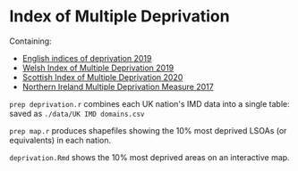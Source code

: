 # Index of Multiple Deprivation

Containing:

- [English indices of deprivation 2019](https://www.gov.uk/government/statistics/english-indices-of-deprivation-2019)
- [Welsh Index of Multiple Deprivation 2019](https://statswales.gov.wales/Catalogue/Community-Safety-and-Social-Inclusion/Welsh-Index-of-Multiple-Deprivation/WIMD-2019)
- [Scottish Index of Multiple Deprivation 2020](https://www.gov.scot/collections/scottish-index-of-multiple-deprivation-2020)
- [Northern Ireland Multiple Deprivation Measure 2017](https://www.nisra.gov.uk/statistics/deprivation/northern-ireland-multiple-deprivation-measure-2017-nimdm2017)

`prep deprivation.r` combines each UK nation's IMD data into a single table: saved as `./data/UK IMD domains.csv`

`prep map.r` produces shapefiles showing the 10% most deprived LSOAs (or equivalents) in each nation.

`deprivation.Rmd` shows the 10% most deprived areas on an interactive map.
